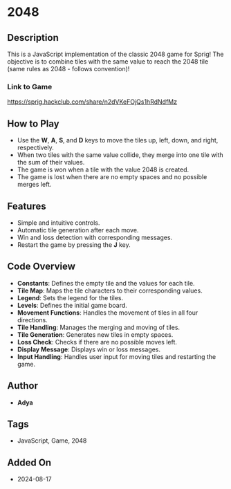 # 2048

## Description
This is a JavaScript implementation of the classic 2048 game for Sprig! The objective is to combine tiles with the same value to reach the 2048 tile (same rules as 2048 - follows convention)! 

### Link to Game
https://sprig.hackclub.com/share/n2dVKeFOjQs1hRdNdfMz 

## How to Play
- Use the **W**, **A**, **S**, and **D** keys to move the tiles up, left, down, and right, respectively.
- When two tiles with the same value collide, they merge into one tile with the sum of their values.
- The game is won when a tile with the value 2048 is created.
- The game is lost when there are no empty spaces and no possible merges left.

## Features
- Simple and intuitive controls.
- Automatic tile generation after each move.
- Win and loss detection with corresponding messages.
- Restart the game by pressing the **J** key.

## Code Overview
- **Constants**: Defines the empty tile and the values for each tile.
- **Tile Map**: Maps the tile characters to their corresponding values.
- **Legend**: Sets the legend for the tiles.
- **Levels**: Defines the initial game board.
- **Movement Functions**: Handles the movement of tiles in all four directions.
- **Tile Handling**: Manages the merging and moving of tiles.
- **Tile Generation**: Generates new tiles in empty spaces.
- **Loss Check**: Checks if there are no possible moves left.
- **Display Message**: Displays win or loss messages.
- **Input Handling**: Handles user input for moving tiles and restarting the game.

## Author
- **Adya**

## Tags
- JavaScript, Game, 2048

## Added On
- 2024-08-17
